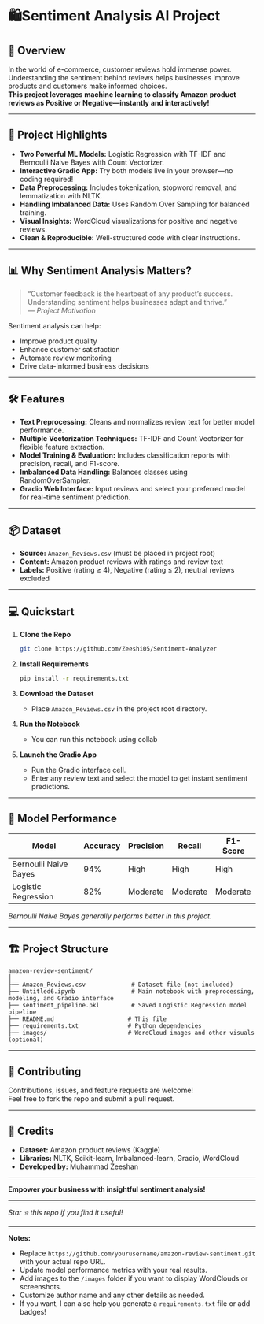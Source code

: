 # 🛍️Sentiment Analysis AI Project

## 🚀 Overview

In the world of e-commerce, customer reviews hold immense power. Understanding the sentiment behind reviews helps businesses improve products and customers make informed choices.  
**This project leverages machine learning to classify Amazon product reviews as Positive or Negative—instantly and interactively!**

---

## 🎯 Project Highlights

- **Two Powerful ML Models:** Logistic Regression with TF-IDF and Bernoulli Naive Bayes with Count Vectorizer.  
- **Interactive Gradio App:** Try both models live in your browser—no coding required!  
- **Data Preprocessing:** Includes tokenization, stopword removal, and lemmatization with NLTK.  
- **Handling Imbalanced Data:** Uses Random Over Sampling for balanced training.  
- **Visual Insights:** WordCloud visualizations for positive and negative reviews.  
- **Clean & Reproducible:** Well-structured code with clear instructions.  

---

## 📊 Why Sentiment Analysis Matters?

> “Customer feedback is the heartbeat of any product’s success. Understanding sentiment helps businesses adapt and thrive.”  
> — *Project Motivation*

Sentiment analysis can help:

- Improve product quality  
- Enhance customer satisfaction  
- Automate review monitoring  
- Drive data-informed business decisions  

---

## 🛠️ Features

- **Text Preprocessing:** Cleans and normalizes review text for better model performance.  
- **Multiple Vectorization Techniques:** TF-IDF and Count Vectorizer for flexible feature extraction.  
- **Model Training & Evaluation:** Includes classification reports with precision, recall, and F1-score.  
- **Imbalanced Data Handling:** Balances classes using RandomOverSampler.  
- **Gradio Web Interface:** Input reviews and select your preferred model for real-time sentiment prediction.  

---

## 📦 Dataset

- **Source:** `Amazon_Reviews.csv` (must be placed in project root)  
- **Content:** Amazon product reviews with ratings and review text  
- **Labels:** Positive (rating ≥ 4), Negative (rating ≤ 2), neutral reviews excluded  

---

## 💻 Quickstart

1. **Clone the Repo**

   ```bash
   git clone https://github.com/Zeeshi05/Sentiment-Analyzer
   ```

2. **Install Requirements**

   ```bash
   pip install -r requirements.txt
   ```

3. **Download the Dataset**

   * Place `Amazon_Reviews.csv` in the project root directory.

4. **Run the Notebook**

   * You can run this notebook using collab 

5. **Launch the Gradio App**

   * Run the Gradio interface cell.  
   * Enter any review text and select the model to get instant sentiment predictions.

---

## 🧠 Model Performance

| Model                   | Accuracy | Precision | Recall   | F1-Score |
| ----------------------- | -------- | --------- | -------- | -------- |
| Bernoulli Naive Bayes   | 94%      | High      | High     | High     |
| Logistic Regression     | 82%      | Moderate  | Moderate | Moderate |

*Bernoulli Naive Bayes generally performs better in this project.*

---

## 🏗️ Project Structure

```
amazon-review-sentiment/
│
├── Amazon_Reviews.csv             # Dataset file (not included)
├── Untitled6.ipynb                # Main notebook with preprocessing, modeling, and Gradio interface
├── sentiment_pipeline.pkl         # Saved Logistic Regression model pipeline
├── README.md                     # This file
├── requirements.txt              # Python dependencies
├── images/                       # WordCloud images and other visuals (optional)
```

---

## 🤝 Contributing

Contributions, issues, and feature requests are welcome!  
Feel free to fork the repo and submit a pull request.

---

## 📢 Credits

* **Dataset:** Amazon product reviews (Kaggle)  
* **Libraries:** NLTK, Scikit-learn, Imbalanced-learn, Gradio, WordCloud  
* **Developed by:** Muhammad Zeeshan

---

**Empower your business with insightful sentiment analysis!**

---

*Star ⭐ this repo if you find it useful!*

---

**Notes:**

- Replace `https://github.com/yourusername/amazon-review-sentiment.git` with your actual repo URL.  
- Update model performance metrics with your real results.  
- Add images to the `/images` folder if you want to display WordClouds or screenshots.  
- Customize author name and any other details as needed.  
- If you want, I can also help you generate a `requirements.txt` file or add badges!
